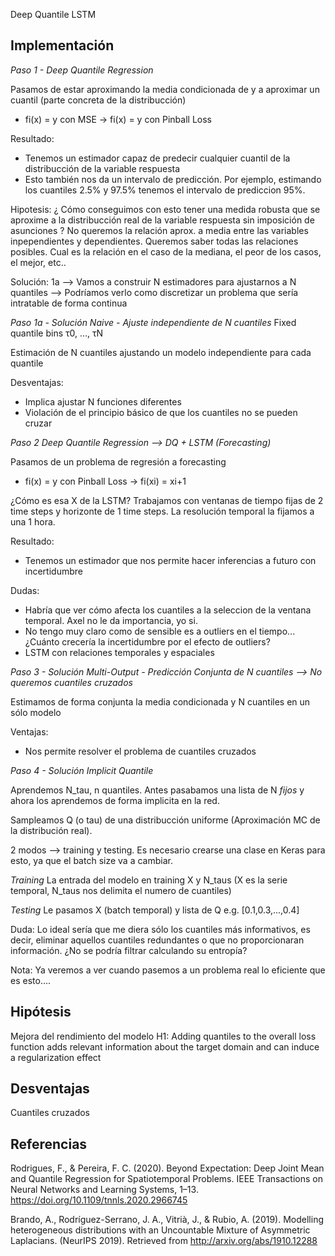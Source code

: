 Deep Quantile LSTM

**Implementación**
------

*Paso 1 - Deep Quantile Regression*

Pasamos de estar aproximando la media condicionada de y a aproximar un cuantil (parte concreta de la distribucción)

* fi(x) = y con MSE →  fi(x) = y con Pinball Loss

Resultado:
- Tenemos un estimador capaz de predecir cualquier cuantil de la distribucción de la variable respuesta
- Esto también nos da un intervalo de predicción. Por ejemplo, estimando los cuantiles 2.5% y 97.5% tenemos el intervalo de prediccion 95%. 

Hipotesis: ¿ Cómo conseguimos con esto tener una medida robusta que se aproxime a la distribucción real de la variable respuesta sin imposición de asunciones ? No queremos la relación aprox. a media entre las variables inpependientes y dependientes. Queremos saber todas las relaciones posibles. Cual es la relación en el caso de la mediana, el peor de los casos, el mejor, etc..

Solución: 1a --> Vamos a construir N estimadores para ajustarnos a N quantiles --> Podríamos verlo como discretizar un problema que sería intratable de forma continua

*Paso 1a - Solución Naive -  Ajuste independiente de N cuantiles*
Fixed quantile bins τ0, …, τN

Estimación de N cuantiles ajustando un modelo independiente para cada quantile

Desventajas:
 * Implica ajustar N funciones diferentes 
 * Violación de el principio básico de que los cuantiles no se pueden cruzar


*Paso 2 Deep Quantile Regression --> DQ + LSTM (Forecasting)*

Pasamos de un problema de regresión a forecasting

* fi(x) = y con Pinball Loss →  fi(xi) = xi+1 

¿Cómo es esa X de la LSTM? Trabajamos con ventanas de tiempo fijas de 2 time steps y horizonte de 1 time steps. La resolución temporal la fijamos a una 1 hora.

Resultado:
- Tenemos un estimador que nos permite hacer inferencias a futuro con incertidumbre

Dudas:
- Habría que ver cómo afecta los cuantiles a la seleccion de la ventana temporal. Axel no le da importancia, yo si.
- No tengo muy claro como de sensible es a outliers en el tiempo... ¿Cuánto crecería la incertidumbre por el efecto de outliers? 
- LSTM con relaciones temporales y espaciales

*Paso 3 - Solución Multi-Output - Predicción Conjunta de N cuantiles --> No queremos cuantiles cruzados*

Estimamos de forma conjunta la media condicionada y N cuantiles en un sólo modelo

Ventajas:
 * Nos permite resolver el problema de cuantiles cruzados

*Paso 4 - Solución Implicit Quantile*

Aprendemos N_tau, n quantiles. Antes pasabamos una lista de N *fijos* y ahora los aprendemos de forma implicita en la red.

Sampleamos Q (o tau) de una distribucción uniforme (Aproximación MC de la distribución real). 

2 modos --> training y testing. Es necesario crearse una clase en Keras para esto, ya que el batch size va a cambiar.

*Training*
La entrada del modelo en training X y N_taus (X es la serie temporal, N_taus nos delimita el numero de cuantiles)

*Testing*
Le pasamos X (batch temporal) y lista de Q e.g. [0.1,0.3,...,0.4]


Duda: Lo ideal sería que me diera sólo los cuantiles más informativos, es decir, eliminar aquellos cuantiles redundantes o que no proporcionaran información. ¿No se podría filtrar calculando su entropía?

Nota:
Ya veremos a ver cuando pasemos a un problema real lo eficiente que es esto....

**Hipótesis**
------
Mejora del rendimiento del modelo
H1: Adding quantiles to the overall loss function adds relevant information about the target domain and can induce a regularization effect

**Desventajas**
------
Cuantiles cruzados

   

   
**Referencias**
------
Rodrigues, F., & Pereira, F. C. (2020). Beyond Expectation: Deep Joint Mean and Quantile Regression for Spatiotemporal Problems. IEEE Transactions on Neural Networks and Learning Systems, 1–13. https://doi.org/10.1109/tnnls.2020.2966745

Brando, A., Rodríguez-Serrano, J. A., Vitrià, J., & Rubio, A. (2019). Modelling heterogeneous distributions with an Uncountable Mixture of Asymmetric Laplacians. (NeurIPS 2019). Retrieved from http://arxiv.org/abs/1910.12288
